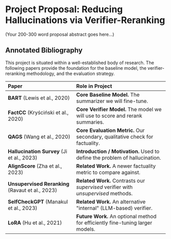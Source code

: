 # Project Proposal: Reducing Hallucinations via Verifier-Reranking

(Your 200-300 word proposal abstract goes here...)

## Annotated Bibliography

This project is situated within a well-established body of research. The following papers provide the foundation for the baseline model, the verifier-reranking methodology, and the evaluation strategy.

| Paper | Role in Project |
| :--- | :--- |
| **BART** (Lewis et al., 2020) | **Core Baseline Model.** The summarizer we will fine-tune. |
| **FactCC** (Kryściński et al., 2020) | **Core Verifier Model.** The model we will use to score and rerank summaries. |
| **QAGS** (Wang et al., 2020) | **Core Evaluation Metric.** Our secondary, qualitative check for factuality. |
| **Hallucination Survey** (Ji et al., 2023) | **Introduction / Motivation.** Used to define the problem of hallucination. |
| **AlignScore** (Zha et al., 2023) | **Related Work.** A newer factuality metric to compare against. |
| **Unsupervised Reranking** (Ravaut et al., 2023) | **Related Work.** Contrasts our *supervised* verifier with *unsupervised* methods. |
| **SelfCheckGPT** (Manakul et al., 2023) | **Related Work.** An alternative "internal" (LLM-based) verifier. |
| **LoRA** (Hu et al., 2021) | **Future Work.** An optional method for efficiently fine-tuning larger models. |
